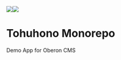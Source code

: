 <img src="https://img.shields.io/badge/Current Status:%20-000.svg"><img src="https://img.shields.io/badge/Move%20fast%20and%20break%20things-red.svg">

# Tohuhono Monorepo

Demo App for Oberon CMS
